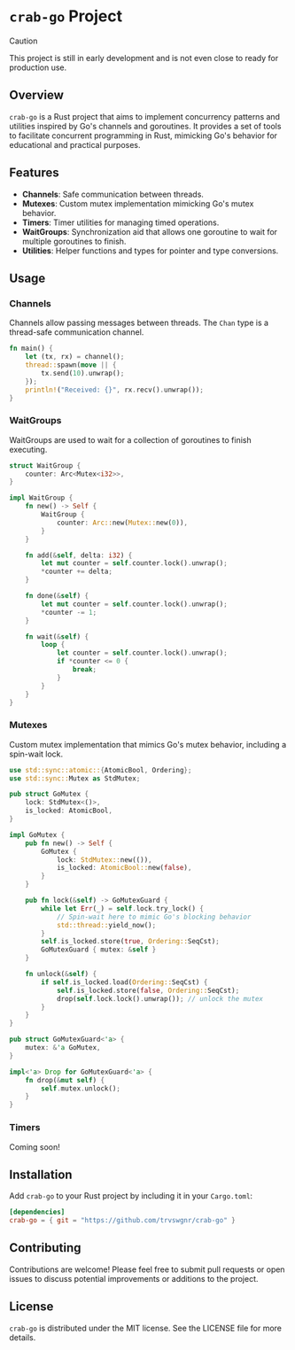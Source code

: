 # `crab-go` Project

> [!CAUTION]
> This project is still in early development and is not even close to ready for production use.

## Overview
`crab-go` is a Rust project that aims to implement concurrency patterns and utilities inspired by Go's channels and goroutines. It provides a set of tools to facilitate concurrent programming in Rust, mimicking Go's behavior for educational and practical purposes.

## Features
- **Channels**: Safe communication between threads.
- **Mutexes**: Custom mutex implementation mimicking Go's mutex behavior.
- **Timers**: Timer utilities for managing timed operations.
- **WaitGroups**: Synchronization aid that allows one goroutine to wait for multiple goroutines to finish.
- **Utilities**: Helper functions and types for pointer and type conversions.

## Usage

### Channels
Channels allow passing messages between threads. The `Chan` type is a thread-safe communication channel.

```rust
fn main() {
    let (tx, rx) = channel();
    thread::spawn(move || {
        tx.send(10).unwrap();
    });
    println!("Received: {}", rx.recv().unwrap());
}
```

### WaitGroups
WaitGroups are used to wait for a collection of goroutines to finish executing.

```rust
struct WaitGroup {
    counter: Arc<Mutex<i32>>,
}

impl WaitGroup {
    fn new() -> Self {
        WaitGroup {
            counter: Arc::new(Mutex::new(0)),
        }
    }

    fn add(&self, delta: i32) {
        let mut counter = self.counter.lock().unwrap();
        *counter += delta;
    }

    fn done(&self) {
        let mut counter = self.counter.lock().unwrap();
        *counter -= 1;
    }

    fn wait(&self) {
        loop {
            let counter = self.counter.lock().unwrap();
            if *counter <= 0 {
                break;
            }
        }
    }
}
```

### Mutexes
Custom mutex implementation that mimics Go's mutex behavior, including a spin-wait lock.

```rust
use std::sync::atomic::{AtomicBool, Ordering};
use std::sync::Mutex as StdMutex;

pub struct GoMutex {
    lock: StdMutex<()>,
    is_locked: AtomicBool,
}

impl GoMutex {
    pub fn new() -> Self {
        GoMutex {
            lock: StdMutex::new(()),
            is_locked: AtomicBool::new(false),
        }
    }

    pub fn lock(&self) -> GoMutexGuard {
        while let Err(_) = self.lock.try_lock() {
            // Spin-wait here to mimic Go's blocking behavior
            std::thread::yield_now();
        }
        self.is_locked.store(true, Ordering::SeqCst);
        GoMutexGuard { mutex: &self }
    }

    fn unlock(&self) {
        if self.is_locked.load(Ordering::SeqCst) {
            self.is_locked.store(false, Ordering::SeqCst);
            drop(self.lock.lock().unwrap()); // unlock the mutex
        }
    }
}

pub struct GoMutexGuard<'a> {
    mutex: &'a GoMutex,
}

impl<'a> Drop for GoMutexGuard<'a> {
    fn drop(&mut self) {
        self.mutex.unlock();
    }
}
```

### Timers
Coming soon!

## Installation
Add `crab-go` to your Rust project by including it in your `Cargo.toml`:

```toml
[dependencies]
crab-go = { git = "https://github.com/trvswgnr/crab-go" }
```

## Contributing
Contributions are welcome! Please feel free to submit pull requests or open issues to discuss potential improvements or additions to the project.

## License
`crab-go` is distributed under the MIT license. See the LICENSE file for more details.